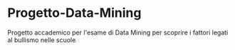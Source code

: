 # Progetto-Data-Mining
Progetto accademico per l'esame di Data Mining per scoprire i fattori legati al bullismo nelle scuole
